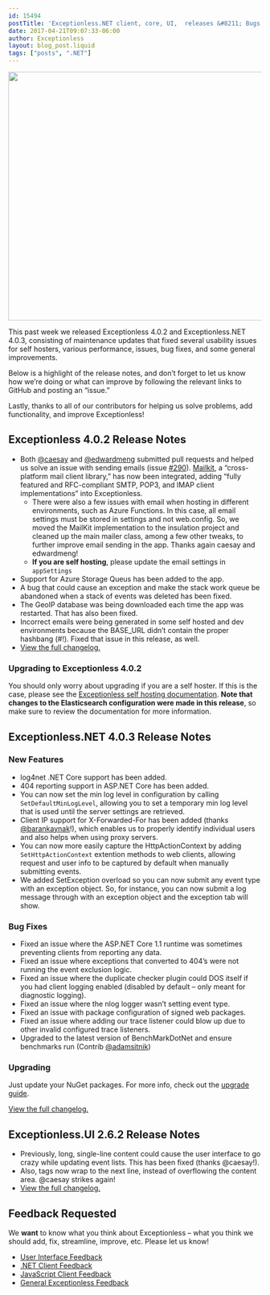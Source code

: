 ```yaml
---
id: 15494
postTitle: 'Exceptionless.NET client, core, UI,  releases &#8211; Bugs, Usability, Performance, Self Hosting'
date: 2017-04-21T09:07:33-06:00
author: Exceptionless
layout: blog_post.liquid
tags: ["posts", ".NET"]
---
```

<img loading="lazy" class="aligncenter wp-image-15502 size-large" src="https://exceptionless.com/assets/new-releases-header3-1024x538.jpg" alt="" width="940" height="494" data-id="15497" srcset="https://exceptionless.com/assets/new-releases-header3-1024x538.jpg 1024w, https://exceptionless.com/assets/new-releases-header3-300x158.jpg 300w, https://exceptionless.com/assets/new-releases-header3-768x403.jpg 768w, https://exceptionless.com/assets/new-releases-header3.jpg 1200w" sizes="(max-width: 940px) 100vw, 940px" />

This past week we released Exceptionless 4.0.2 and Exceptionless.NET 4.0.3, consisting of maintenance updates that fixed several usability issues for self hosters, various performance, issues, bug fixes, and some general improvements.<!--more-->

Below is a highlight of the release notes, and don&#8217;t forget to let us know how we&#8217;re doing or what can improve by following the relevant links to GitHub and posting an &#8220;issue.&#8221;

Lastly, thanks to all of our contributors for helping us solve problems, add functionality, and improve Exceptionless!

## Exceptionless 4.0.2 Release Notes

  * Both [@caesay](https://github.com/caesay) and [@edwardmeng](https://github.com/edwardmeng) submitted pull requests and helped us solve an issue with sending emails (issue [#290](https://github.com/exceptionless/Exceptionless/issues/290)). [Mailkit](https://github.com/jstedfast/MailKit), a &#8220;cross-platform mail client library,&#8221; has now been integrated, adding &#8220;fully featured and RFC-compliant SMTP, POP3, and IMAP client implementations&#8221; into Exceptionless. 
      * There were also a few issues with email when hosting in different environments, such as Azure Functions. In this case, all email settings must be stored in settings and not web.config. So, we moved the MailKit implementation to the insulation project and cleaned up the main mailer class, among a few other tweaks, to further improve email sending in the app. Thanks again caesay and edwardmeng!
      * **If you are self hosting**, please update the email settings in `appSettings`
  * Support for Azure Storage Queus has been added to the app.
  * A bug that could cause an exception and make the stack work queue be abandoned when a stack of events was deleted has been fixed.
  * The GeoIP database was being downloaded each time the app was restarted. That has also been fixed.
  * Incorrect emails were being generated in some self hosted and dev environments because the BASE_URL didn&#8217;t contain the proper hashbang (#!). Fixed that issue in this release, as well.
  * [View the full changelog.](https://github.com/exceptionless/Exceptionless/compare/v4.0.1...v4.0.2)

### Upgrading to Exceptionless 4.0.2

You should only worry about upgrading if you are a self hoster. If this is the case, please see the [Exceptionless self hosting documentation](https://github.com/exceptionless/Exceptionless/wiki/Self-Hosting). **Note that changes to the Elasticsearch configuration were made in this release**, so make sure to review the documentation for more information.

## Exceptionless.NET 4.0.3 Release Notes

### New Features

  * log4net .NET Core support has been added.
  * 404 reporting support in ASP.NET Core has been added.
  * You can now set the min log level in configuration by calling `SetDefaultMinLogLevel`, allowing you to set a temporary min log level that is used until the server settings are retrieved.
  * Client IP support for X-Forwarded-For has been added (thanks [@barankaynak](https://github.com/barankaynak)!), which enables us to properly identify individual users and also helps when using proxy servers.
  * You can now more easily capture the HttpActionContext by adding `SetHttpActionContext` extention methods to web clients, allowing request and user info to be captured by default when manually submitting events.
  * We added SetException overload so you can now submit any event type with an exception object. So, for instance, you can now submit a log message through with an exception object and the exception tab will show.

### Bug Fixes

  * Fixed an issue where the ASP.NET Core 1.1 runtime was sometimes preventing clients from reporting any data.
  * Fixed an issue where exceptions that converted to 404&#8217;s were not running the event exclusion logic.
  * Fixed an issue where the duplicate checker plugin could DOS itself if you had client logging enabled (disabled by default &#8211; only meant for diagnostic logging).
  * Fixed an issue where the nlog logger wasn&#8217;t setting event type.
  * Fixed an issue with package configuration of signed web packages.
  * Fixed an issue where adding our trace listener could blow up due to other invalid configured trace listeners.
  * Upgraded to the latest version of BenchMarkDotNet and ensure benchmarks run (Contrib [@adamsitnik](https://github.com/adamsitnik))

### Upgrading

Just update your NuGet packages. For more info, check out the [upgrade guide](https://github.com/exceptionless/Exceptionless.Net/wiki/Upgrading).

[View the full changelog.](https://github.com/exceptionless/Exceptionless.Net/compare/v4.0.2...v4.0.3)

## Exceptionless.UI 2.6.2 Release Notes

  * Previously, long, single-line content could cause the user interface to go crazy while updating event lists. This has been fixed (thanks @caesay!).
  * Also, tags now wrap to the next line, instead of overflowing the content area. @caesay strikes again!
  * [View the full changelog.](https://github.com/exceptionless/Exceptionless.UI/compare/v2.6.1...v2.6.2)

## Feedback Requested

We **want** to know what you think about Exceptionless &#8211; what you think we should add, fix, streamline, improve, etc. Please let us know!

  * [User Interface Feedback](https://github.com/exceptionless/Exceptionless.UI/issues/new)
  * [.NET Client Feedback](https://github.com/exceptionless/Exceptionless.Net/issues/new)
  * [JavaScript Client Feedback](https://github.com/exceptionless/Exceptionless.JavaScript/issues/new)
  * [General Exceptionless Feedback](https://github.com/exceptionless/exceptionless/issues/new)
